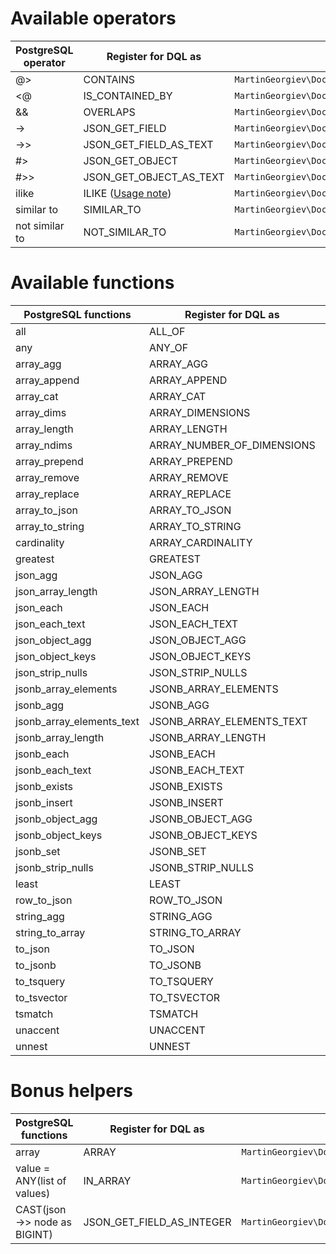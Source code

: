 # Available operators

| PostgreSQL operator | Register for DQL as | Implemented by
|---|---|---|
| @> | CONTAINS | `MartinGeorgiev\Doctrine\ORM\Query\AST\Functions\Contains` | 
| <@ | IS_CONTAINED_BY | `MartinGeorgiev\Doctrine\ORM\Query\AST\Functions\IsContainedBy` | 
| && | OVERLAPS | `MartinGeorgiev\Doctrine\ORM\Query\AST\Functions\Overlaps` | 
| -> | JSON_GET_FIELD | `MartinGeorgiev\Doctrine\ORM\Query\AST\Functions\JsonGetField` | 
| ->> | JSON_GET_FIELD_AS_TEXT | `MartinGeorgiev\Doctrine\ORM\Query\AST\Functions\JsonGetFieldAsText` |
| #> | JSON_GET_OBJECT | `MartinGeorgiev\Doctrine\ORM\Query\AST\Functions\JsonGetObject` |
| #>> | JSON_GET_OBJECT_AS_TEXT | `MartinGeorgiev\Doctrine\ORM\Query\AST\Functions\JsonGetObjectAsText` |
| ilike | ILIKE ([Usage note](USE-CASES-AND-EXAMPLES.md)) | `MartinGeorgiev\Doctrine\ORM\Query\AST\Functions\Ilike` | 
| similar to | SIMILAR_TO | `MartinGeorgiev\Doctrine\ORM\Query\AST\Functions\SimilarTo` | 
| not similar to | NOT_SIMILAR_TO | `MartinGeorgiev\Doctrine\ORM\Query\AST\Functions\NotSimilarTo` | 


# Available functions

| PostgreSQL functions | Register for DQL as | Implemented by
|---|---|---|
| all | ALL_OF | `MartinGeorgiev\Doctrine\ORM\Query\AST\Functions\All` | 
| any | ANY_OF | `MartinGeorgiev\Doctrine\ORM\Query\AST\Functions\Any` | 
| array_agg | ARRAY_AGG | `MartinGeorgiev\Doctrine\ORM\Query\AST\Functions\ArrayAgg` | 
| array_append | ARRAY_APPEND | `MartinGeorgiev\Doctrine\ORM\Query\AST\Functions\ArrayAppend` | 
| array_cat | ARRAY_CAT | `MartinGeorgiev\Doctrine\ORM\Query\AST\Functions\ArrayCat` | 
| array_dims | ARRAY_DIMENSIONS | `MartinGeorgiev\Doctrine\ORM\Query\AST\Functions\ArrayDimensions` | 
| array_length | ARRAY_LENGTH | `MartinGeorgiev\Doctrine\ORM\Query\AST\Functions\ArrayLength` | 
| array_ndims | ARRAY_NUMBER_OF_DIMENSIONS | `MartinGeorgiev\Doctrine\ORM\Query\AST\Functions\ArrayNumberOfDimensions` | 
| array_prepend | ARRAY_PREPEND | `MartinGeorgiev\Doctrine\ORM\Query\AST\Functions\ArrayPrepend` | 
| array_remove | ARRAY_REMOVE | `MartinGeorgiev\Doctrine\ORM\Query\AST\Functions\ArrayRemove` | 
| array_replace | ARRAY_REPLACE | `MartinGeorgiev\Doctrine\ORM\Query\AST\Functions\ArrayReplace` | 
| array_to_json | ARRAY_TO_JSON | `MartinGeorgiev\Doctrine\ORM\Query\AST\Functions\ArrayToJson` |
| array_to_string | ARRAY_TO_STRING | `MartinGeorgiev\Doctrine\ORM\Query\AST\Functions\ArrayToString` |  
| cardinality | ARRAY_CARDINALITY | `MartinGeorgiev\Doctrine\ORM\Query\AST\Functions\Cardinality` | 
| greatest | GREATEST | `MartinGeorgiev\Doctrine\ORM\Query\AST\Functions\Greatest` | 
| json_agg | JSON_AGG | `MartinGeorgiev\Doctrine\ORM\Query\AST\Functions\JsonAgg` | 
| json_array_length | JSON_ARRAY_LENGTH | `MartinGeorgiev\Doctrine\ORM\Query\AST\Functions\JsonArrayLength` | 
| json_each | JSON_EACH | `MartinGeorgiev\Doctrine\ORM\Query\AST\Functions\JsonEach` | 
| json_each_text | JSON_EACH_TEXT | `MartinGeorgiev\Doctrine\ORM\Query\AST\Functions\JsonEachText` | 
| json_object_agg | JSON_OBJECT_AGG | `MartinGeorgiev\Doctrine\ORM\Query\AST\Functions\JsonObjectAgg` | 
| json_object_keys | JSON_OBJECT_KEYS | `MartinGeorgiev\Doctrine\ORM\Query\AST\Functions\JsonObjectKeys` | 
| json_strip_nulls | JSON_STRIP_NULLS | `MartinGeorgiev\Doctrine\ORM\Query\AST\Functions\JsonStripNulls` | 
| jsonb_array_elements | JSONB_ARRAY_ELEMENTS | `MartinGeorgiev\Doctrine\ORM\Query\AST\Functions\JsonbArrayElements` | 
| jsonb_agg | JSONB_AGG | `MartinGeorgiev\Doctrine\ORM\Query\AST\Functions\JsonbAgg` | 
| jsonb_array_elements_text | JSONB_ARRAY_ELEMENTS_TEXT | `MartinGeorgiev\Doctrine\ORM\Query\AST\Functions\JsonbArrayElementsText` | 
| jsonb_array_length | JSONB_ARRAY_LENGTH | `MartinGeorgiev\Doctrine\ORM\Query\AST\Functions\JsonbArrayLength` | 
| jsonb_each | JSONB_EACH | `MartinGeorgiev\Doctrine\ORM\Query\AST\Functions\JsonbEach` | 
| jsonb_each_text | JSONB_EACH_TEXT | `MartinGeorgiev\Doctrine\ORM\Query\AST\Functions\JsonbEachText` | 
| jsonb_exists | JSONB_EXISTS | `MartinGeorgiev\Doctrine\ORM\Query\AST\Functions\JsonbExists` | 
| jsonb_insert | JSONB_INSERT | `MartinGeorgiev\Doctrine\ORM\Query\AST\Functions\JsonbInsert` | 
| jsonb_object_agg | JSONB_OBJECT_AGG | `MartinGeorgiev\Doctrine\ORM\Query\AST\Functions\JsonbObjectAgg` | 
| jsonb_object_keys | JSONB_OBJECT_KEYS | `MartinGeorgiev\Doctrine\ORM\Query\AST\Functions\JsonbObjectKeys` | 
| jsonb_set | JSONB_SET | `MartinGeorgiev\Doctrine\ORM\Query\AST\Functions\JsonbSet` | 
| jsonb_strip_nulls | JSONB_STRIP_NULLS | `MartinGeorgiev\Doctrine\ORM\Query\AST\Functions\JsonbStripNulls` | 
| least | LEAST | `MartinGeorgiev\Doctrine\ORM\Query\AST\Functions\Least` | 
| row_to_json | ROW_TO_JSON | `MartinGeorgiev\Doctrine\ORM\Query\AST\Functions\RowToJson` | 
| string_agg | STRING_AGG | `MartinGeorgiev\Doctrine\ORM\Query\AST\Functions\StringAgg` | 
| string_to_array | STRING_TO_ARRAY | `MartinGeorgiev\Doctrine\ORM\Query\AST\Functions\StringToArray` | 
| to_json | TO_JSON | `MartinGeorgiev\Doctrine\ORM\Query\AST\Functions\ToJson` | 
| to_jsonb | TO_JSONB | `MartinGeorgiev\Doctrine\ORM\Query\AST\Functions\ToJsonb` | 
| to_tsquery | TO_TSQUERY | `MartinGeorgiev\Doctrine\ORM\Query\AST\Functions\ToTsquery` | 
| to_tsvector | TO_TSVECTOR | `MartinGeorgiev\Doctrine\ORM\Query\AST\Functions\ToTsvector` | 
| tsmatch | TSMATCH | `MartinGeorgiev\Doctrine\ORM\Query\AST\Functions\Tsmatch` | 
| unaccent | UNACCENT | `MartinGeorgiev\Doctrine\ORM\Query\AST\Functions\Unaccent` | 
| unnest | UNNEST | `MartinGeorgiev\Doctrine\ORM\Query\AST\Functions\Unnest` | 


# Bonus helpers

| PostgreSQL functions | Register for DQL as | Implemented by
|---|---|---|
| array | ARRAY | `MartinGeorgiev\Doctrine\ORM\Query\AST\Functions\Arr` | 
| value = ANY(list of values) | IN_ARRAY | `MartinGeorgiev\Doctrine\ORM\Query\AST\Functions\InArray` | 
| CAST(json ->> node as BIGINT) | JSON_GET_FIELD_AS_INTEGER | `MartinGeorgiev\Doctrine\ORM\Query\AST\Functions\JsonGetFieldAsInteger` | 
